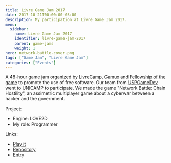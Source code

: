 ```yaml
---
title: Livre Game Jam 2017
date: 2017-10-21T00:00:00-03:00
description: My participation at Livre Game Jam 2017.
menu:
  sidebar:
    name: Livre Game Jam 2017
    identifier: livre-game-jam-2017
    parent: game-jams
    weight: 1
hero: network-battle-cover.png
tags: ["Game Jam", "Livre Game Jam"]
categories: ["Events"]
---
```


A 48-hour game jam organized by [LivreCamp](https://www.livrecamp.org/), [Gamux](http://www.gamux.com.br/) and [Fellowship of the game](http://www.fog.icmc.usp.br/) to promote the use of free software. Our team from [USPGameDev](https://uspgamedev.org/) went to UNICAMP to participate. We made the game "Network Battle: Chain Hostility", an assimetric multiplayer game about a cyberwar between a hacker and the government.

Project:
* Engine: LOVE2D
* My role: Programmer

Links:
* [Play it](https://icemage144.itch.io/network-battle-chain-hostility)
* [Repository](https://github.com/uspgamedev/livregamejam2017)
* [Entry](https://icemage144.itch.io/network-battle-chain-hostility)